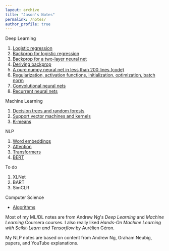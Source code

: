 ```yaml
---
layout: archive
title: "Jason's Notes"
permalink: /notes/
author_profile: true
---
```


Deep Learning
1. [Logistic regression](/files/lr.pdf)
2. [Backprop for logistic regression](/files/IMG_3902.JPG)
3. [Backprop for a two-layer neural net](/files/IMG_3903.JPG)
4. [Deriving backprop](/files/deriving_backprop.pdf)
5. [A pure numpy neural net in less than 200 lines (code)](https://github.com/jasonwei20/jasonwei20.github.io/blob/master/code/numpy_neural_net.py)
5. [Regularization, activation functions, initialization, optimization, batch norm](/files/improving_dnns.pdf)
6. [Convolutional neural nets](/files/cnns.pdf)
7. [Recurrent neural nets](/files/rnns.pdf)

Machine Learning
1. [Decision trees and random forests](/files/IMG_3905.JPG)
2. [Support vector machines and kernels](/files/IMG_3904.JPG)
3. [K-means](/files/k-means.pdf)

NLP
1. [Word embeddings](/files/word_embeddings.pdf)
2. [Attention](/files/attention.pdf)
3. [Transformers](/files/transformers.pdf)
4. [BERT](/files/bert.pdf)

To do
1. XLNet
2. BART
3. SimCLR

Computer Science
* [Algorithms](/files/algo_notes.pdf)

Most of my ML/DL notes are from Andrew Ng's *Deep Learning* and *Machine Learning* Coursera courses. I also really liked *Hands-On Machine Learning with Scikit-Learn and Tensorflow* by Aurélien Géron.

My NLP notes are based on content from Andrew Ng, Graham Neubig, papers, and YouTube explanations.
